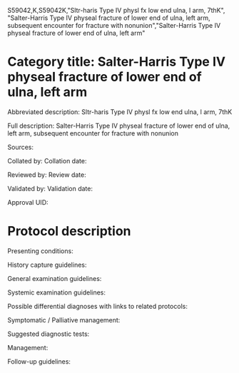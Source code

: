 S59042,K,S59042K,"Sltr-haris Type IV physl fx low end ulna, l arm, 7thK", "Salter-Harris Type IV physeal fracture of lower end of ulna, left arm, subsequent encounter for fracture with nonunion","Salter-Harris Type IV physeal fracture of lower end of ulna, left arm"
# Category title: Salter-Harris Type IV physeal fracture of lower end of ulna, left arm

Abbreviated description: Sltr-haris Type IV physl fx low end ulna, l arm, 7thK

Full description: Salter-Harris Type IV physeal fracture of lower end of ulna, left arm, subsequent encounter for fracture with nonunion

Sources:

Collated by:
Collation date:

Reviewed by:
Review date:

Validated by:
Validation date:

Approval UID:

# Protocol description

Presenting conditions:

History capture guidelines:

General examination guidelines:

Systemic examination guidelines:

Possible differential diagnoses with links to related protocols:

Symptomatic / Palliative management:

Suggested diagnostic tests:

Management:

Follow-up guidelines:
